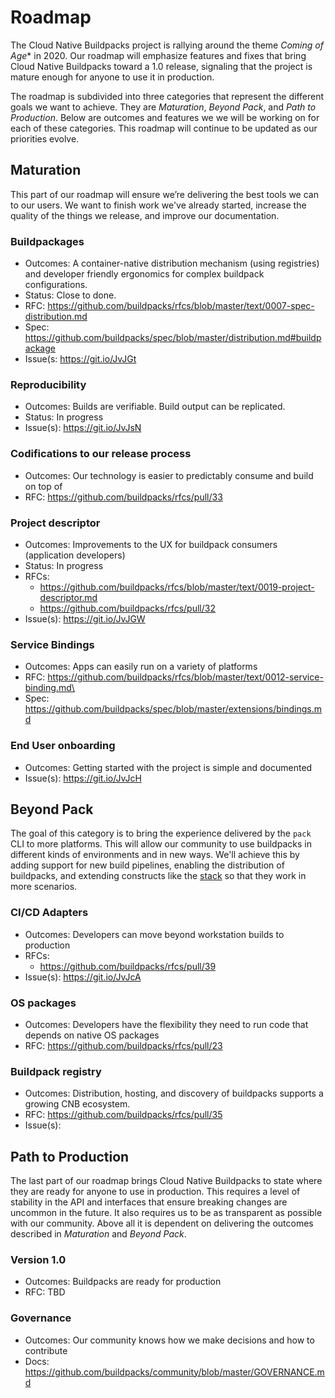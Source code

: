 # Roadmap

The Cloud Native Buildpacks project is rallying around the theme *Coming of Age** in 2020. Our roadmap will emphasize features and fixes that bring Cloud Native Buildpacks toward a 1.0 release, signaling that the project is mature enough for anyone to use it in production.

The roadmap is subdivided into three categories that represent the different goals we want to achieve. They are *Maturation*, *Beyond Pack*, and *Path to Production*. Below are outcomes and features we we will be working on for each of these categories. This roadmap will continue to be updated as our priorities evolve.

## Maturation

This part of our roadmap will ensure we’re delivering the best tools we can to our users. We want to finish work we've already started, increase the quality of the things we release, and improve our documentation.

### Buildpackages
- Outcomes: A container-native distribution mechanism (using registries) and developer friendly ergonomics for complex buildpack configurations.
- Status: Close to done.
- RFC: https://github.com/buildpacks/rfcs/blob/master/text/0007-spec-distribution.md
- Spec: https://github.com/buildpacks/spec/blob/master/distribution.md#buildpackage
- Issue(s: https://git.io/JvJGt

### Reproducibility
- Outcomes: Builds are verifiable. Build output can be replicated.
- Status: In progress
- Issue(s): https://git.io/JvJsN

### Codifications to our release process
- Outcomes: Our technology is easier to predictably consume and build on top of
- RFC: https://github.com/buildpacks/rfcs/pull/33

### Project descriptor
- Outcomes: Improvements to the UX for buildpack consumers (application developers)
- Status: In progress
- RFCs:
    - https://github.com/buildpacks/rfcs/blob/master/text/0019-project-descriptor.md
    - https://github.com/buildpacks/rfcs/pull/32
- Issue(s): https://git.io/JvJGW

### Service Bindings
- Outcomes: Apps can easily run on a variety of platforms
- RFC: https://github.com/buildpacks/rfcs/blob/master/text/0012-service-binding.md\
- Spec: https://github.com/buildpacks/spec/blob/master/extensions/bindings.md

### End User onboarding
- Outcomes: Getting started with the project is simple and documented
- Issue(s): https://git.io/JvJcH

## Beyond Pack

The goal of this category is to bring the experience delivered by the `pack` CLI to more platforms. This will allow our community to use buildpacks in different kinds of environments and in new ways. We'll achieve this by adding support for new build pipelines, enabling the distribution of buildpacks, and extending constructs like the [stack](https://buildpacks.io/docs/concepts/components/stack/) so that they work in more scenarios.

### CI/CD Adapters
- Outcomes: Developers can move beyond workstation builds to production
- RFCs:
    - https://github.com/buildpacks/rfcs/pull/39
- Issue(s): https://git.io/JvJcA

### OS packages
- Outcomes: Developers have the flexibility they need to run code that depends on native OS packages
- RFC: https://github.com/buildpacks/rfcs/pull/23

### Buildpack registry
- Outcomes: Distribution, hosting, and discovery of buildpacks supports a growing CNB ecosystem.
- RFC: https://github.com/buildpacks/rfcs/pull/35
- Issue(s):

## Path to Production

The last part of our roadmap brings Cloud Native Buildpacks to state where they are ready for anyone to use in production. This requires a level of stability in the API and interfaces that ensure breaking changes are uncommon in the future. It also requires us to be as transparent as possible with our community. Above all it is dependent on delivering the outcomes described in *Maturation* and *Beyond Pack*.

### Version 1.0
- Outcomes: Buildpacks are ready for production
- RFC: TBD

### Governance
- Outcomes: Our community knows how we make decisions and how to contribute
- Docs: https://github.com/buildpacks/community/blob/master/GOVERNANCE.md